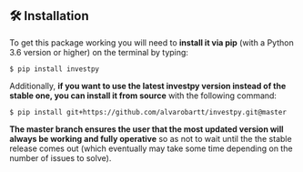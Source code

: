 ## 🛠️ Installation

To get this package working you will need to **install it via pip** (with a Python 3.6 version or higher) on the terminal by typing:

```
$ pip install investpy
```

Additionally, **if you want to use the latest investpy version instead of the stable one, you can install it from source** with the following command:

```
$ pip install git+https://github.com/alvarobartt/investpy.git@master
```

**The master branch ensures the user that the most updated version will always be working and fully operative** so as not to wait until the 
the stable release comes out (which eventually may take some time depending on the number of issues to solve).